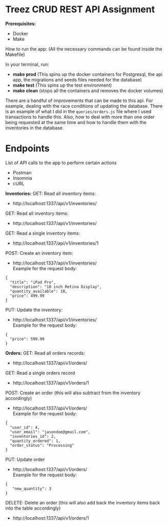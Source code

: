 # Treez CRUD REST API Assignment

<b>Prerequisites:</b>
- Docker
- Make

How to run the app: (All the necessary commands can be found inside the Makefile)

In your terminal, run:
  - <b>make prod</b> (This spins up the docker containers for Postgresql, the api app, the migrations and seeds files needed for the database)
  - <b>make test</b> (This spins up the test environment)
  - <b>make clean</b> (stops all the containers and removes the docker volumes)
  
There are a handful of improvements that can be made to this api. For example, dealing with the race conditions of updating the database. There is an example of what I did in the `queries/orders.js` file where I used transactions to handle this. Also, how to deal with more than one order being requested at the same time and how to handle them with the inventories in the database.


<h1>Endpoints</h1>
List of API calls to the app to perform certain actions

- Postman
- Insomnia
- cURL

<b>Inventories:</b>
GET: Read all inventory items:
- http://localhost:1337/api/v1/inventories/ <br>

GET: Read all inventory items:
- http://localhost:1337/api/v1/inventories/ <br>

GET: Read a single inventory items:
- http://localhost:1337/api/v1/inventories/1 <br>

POST: Create an inventory item:
- http://localhost:1337/api/v1/inventories/ <br>
Example for the request body: 
```	
{
  "title": "iPad Pro",
  "description": "10 inch Retina Display",
  "quantity_available": 10,
  "price": 499.99
}
```

PUT: Update the inventory:
- http://localhost:1337/api/v1/inventories/ <br>
Example for the request body:
```
{
  "price": 599.99
}
```  

<b>Orders:</b>
GET: Read all orders records:
- http://localhost:1337/api/v1/orders/

GET: Read a single orders record
- http://localhost:1337/api/v1/orders/1

POST: Create an order (this will also subtract from the inventory accordingly)
- http://localhost:1337/api/v1/orders/ <br>
Example for the request body:
```
{
  "user_id": 4,
  "user_email": "jasondoe@gmail.com",
  "inventories_id": 2,
  "quantity_ordered": 1,
  "order_status": "Processing"
}
```
PUT: Update order
- http://localhost:1337/api/v1/orders/ <br>
Example for the request body:
```
{
   "new_quantity": 3
}
```
DELETE: Delete an order (this will also add back the inventory items back into the table accordingly)
- http://localhost:1337/api/v1/orders/1

